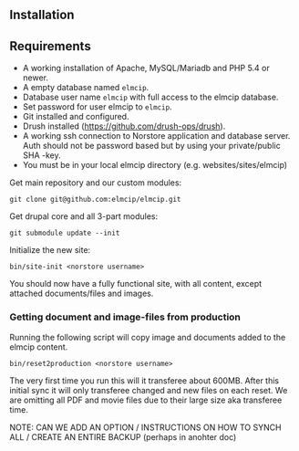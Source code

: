 ## Installation

## Requirements
* A working installation of Apache, MySQL/Mariadb and PHP 5.4 or newer.
* A empty database named `elmcip`.
* Database user name `elmcip` with full access to the elmcip database.
* Set password for user elmcip to `elmcip`.
* Git installed and configured.
* Drush installed (https://github.com/drush-ops/drush).
* A working ssh connection to Norstore application and database server. Auth should not be password based but by using your private/public SHA -key.
* You must be in your local elmcip directory (e.g. websites/sites/elmcip)

Get main repository and our custom modules:

    git clone git@github.com:elmcip/elmcip.git

Get drupal core and all 3-part modules:

    git submodule update --init

Initialize the new site:

    bin/site-init <norstore username>

You should now have a fully functional site, with all content, except attached documents/files and images.

### Getting document and image-files from production

Running the following script will copy image and documents added to the elmcip content.

    bin/reset2production <norstore username>

The very first time you run this will it transferee about 600MB. After this initial sync it will only transferee changed and new files on each reset. We are omitting all PDF and movie files due to their large size aka transferee time.

NOTE: CAN WE ADD AN OPTION / INSTRUCTIONS ON HOW TO SYNCH ALL / CREATE AN ENTIRE BACKUP (perhaps in anohter doc)
